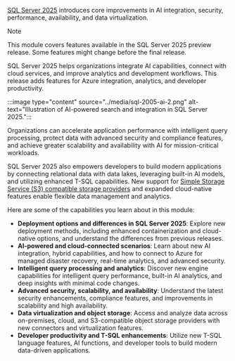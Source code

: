 
[SQL Server 2025](/sql/sql-server/what-s-new-in-sql-server-2025) introduces core improvements in AI integration, security, performance, availability, and data virtualization.

> [!NOTE]
> This module covers features available in the SQL Server 2025 preview release. Some features might change before the final release.

SQL Server 2025 helps organizations integrate AI capabilities, connect with cloud services, and improve analytics and development workflows. This release adds features for Azure integration, analytics, and developer productivity.

:::image type="content" source="../media/sql-2005-ai-2.png" alt-text="Illustration of AI-powered search and integration in SQL Server 2025.":::

Organizations can accelerate application performance with intelligent query processing, protect data with advanced security and compliance features, and achieve greater scalability and availability with AI for mission-critical workloads.

SQL Server 2025 also empowers developers to build modern applications by connecting relational data with data lakes, leveraging built-in AI models, and utilizing enhanced T-SQL capabilities. New support for [Simple Storage Service (S3) compatible storage providers](/sql/relational-databases/backup-restore/sql-server-backup-and-restore-with-s3-compatible-object-storage) and expanded cloud-native features enable flexible data management and analytics.

Here are some of the capabilities you learn about in this module:

- **Deployment options and differences in SQL Server 2025**: Explore new deployment methods, including enhanced containerization and cloud-native options, and understand the differences from previous releases.
- **AI-powered and cloud-connected scenarios**: Learn about new AI integration, hybrid capabilities, and how to connect to Azure for managed disaster recovery, real-time analytics, and advanced security.
- **Intelligent query processing and analytics**: Discover new engine capabilities for intelligent query performance, built-in AI analytics, and deep insights with minimal code changes.
- **Advanced security, scalability, and availability**: Understand the latest security enhancements, compliance features, and improvements in scalability and high availability.
- **Data virtualization and object storage**: Access and analyze data across on-premises, cloud, and S3-compatible object storage providers with new connectors and virtualization features.
- **Developer productivity and T-SQL enhancements**: Utilize new T-SQL language features, AI functions, and developer tools to build modern data-driven applications.
